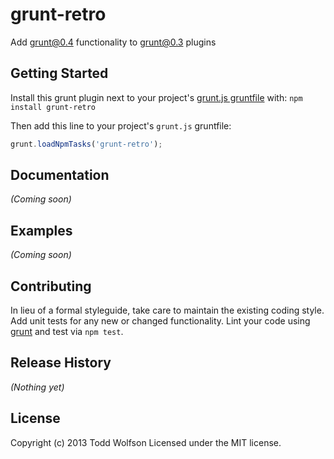 # grunt-retro

Add grunt@0.4 functionality to grunt@0.3 plugins

## Getting Started
Install this grunt plugin next to your project's [grunt.js gruntfile][getting_started] with: `npm install grunt-retro`

Then add this line to your project's `grunt.js` gruntfile:

```javascript
grunt.loadNpmTasks('grunt-retro');
```

[grunt]: http://gruntjs.com/
[getting_started]: https://github.com/gruntjs/grunt/blob/master/docs/getting_started.md

## Documentation
_(Coming soon)_

## Examples
_(Coming soon)_

## Contributing
In lieu of a formal styleguide, take care to maintain the existing coding style. Add unit tests for any new or changed functionality. Lint your code using [grunt][grunt] and test via `npm test`.

## Release History
_(Nothing yet)_

## License
Copyright (c) 2013 Todd Wolfson
Licensed under the MIT license.
